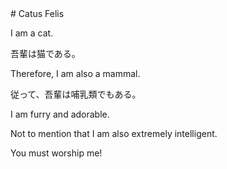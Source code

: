 <link href="https://raw.github.com/simonlc/Markdown-CSS/master/markdown.css" rel="stylesheet"></link>
# Catus Felis

I am a cat.  

吾輩は猫である。  

Therefore, I am also a mammal.    

従って、吾輩は哺乳類でもある。    

I am furry and adorable.    

Not to mention that I am also extremely intelligent.    

You must worship me!  
